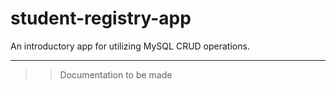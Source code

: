 # student-registry-app

An introductory app for utilizing MySQL CRUD operations.

---
>> Documentation to be made
